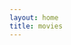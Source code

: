 ```yaml
---
layout: home
title: movies
---
```


<script setup lang="ts">
import Movies from './Movies.vue';
</script>

<Movies/>